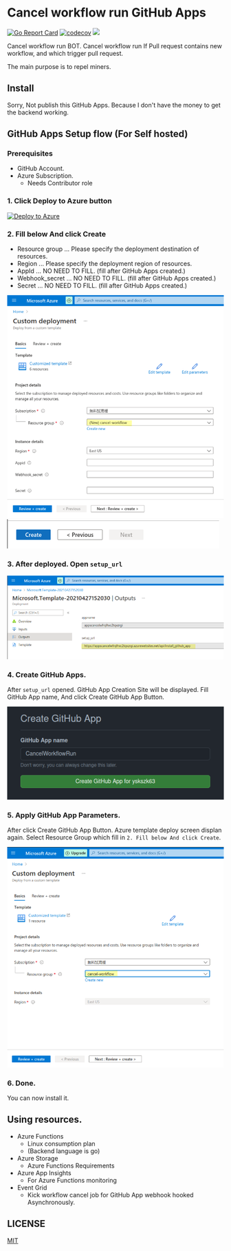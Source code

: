 # Cancel workflow run GitHub Apps

[![Go Report Card](https://goreportcard.com/badge/github.com/yskszk63/cancel-workflow-run)](https://goreportcard.com/report/github.com/yskszk63/cancel-workflow-run)
[![codecov](https://codecov.io/gh/yskszk63/cancel-workflow-run/branch/main/graph/badge.svg?token=RFUNJ8CH9R)](https://codecov.io/gh/yskszk63/cancel-workflow-run)
[![](https://tokei.rs/b1/github/yskszk63/cancel-workflow-run)](https://github.com/XAMPPRocky/tokei)

Cancel workflow run BOT.
Cancel workflow run If Pull request contains new workflow, and which trigger pull request.

The main purpose is to repel miners.

## Install

Sorry, Not publish this GitHub Apps.
Because I don't have the money to get the backend working.

## GitHub Apps Setup flow (For Self hosted)

### Prerequisites

- GitHub Account.
- Azure Subscription.
    + Needs Contributor role

### 1. Click Deploy to Azure button

[![Deploy to Azure](https://aka.ms/deploytoazurebutton)](https://portal.azure.com/#create/Microsoft.Template/uri/https%3A%2F%2Fraw.githubusercontent.com%2Fyskszk63%2Fcancel-workflow-run%2Fmain%2Fazuredeploy.json)

### 2. Fill below And click Create

- Resource group ... Please specify the deployment destination of resources.
- Region ... Please specify the deployment region of resources.
- AppId ... NO NEED TO FILL. (fill after GitHub Apps created.)
- Webhook\_secret ... NO NEED TO FILL. (fill after GitHub Apps created.)
- Secret ... NO NEED TO FILL. (fill after GitHub Apps created.)

![setup-1](assets/setup-1.png)
![setup-2](assets/setup-2.png)

### 3. After deployed. Open `setup_url`

![setup-3](assets/setup-3.png)

### 4. Create GitHub Apps.

After `setup_url` opened. GitHub App Creation Site will be displayed.
Fill GitHub App name, And click Create GitHub App Button.

![setup-4](assets/setup-4.png)

### 5. Apply GitHub App Parameters.

After click Create GitHub App Button. Azure template deploy screen displan again.
Select Resource Group which fill in `2. Fill below And click Create`.

![setup-5](assets/setup-5.png)

### 6. Done.

You can now install it. 

## Using resources.

- Azure Functions
    + Linux consumption plan
    + (Backend language is go)
- Azure Storage
    + Azure Functions Requirements
- Azure App Insights
    + For Azure Functions monitoring
- Event Grid
    + Kick workflow cancel job for GitHub App webhook hooked Asynchronously.

## LICENSE

[MIT](LICENSE)
